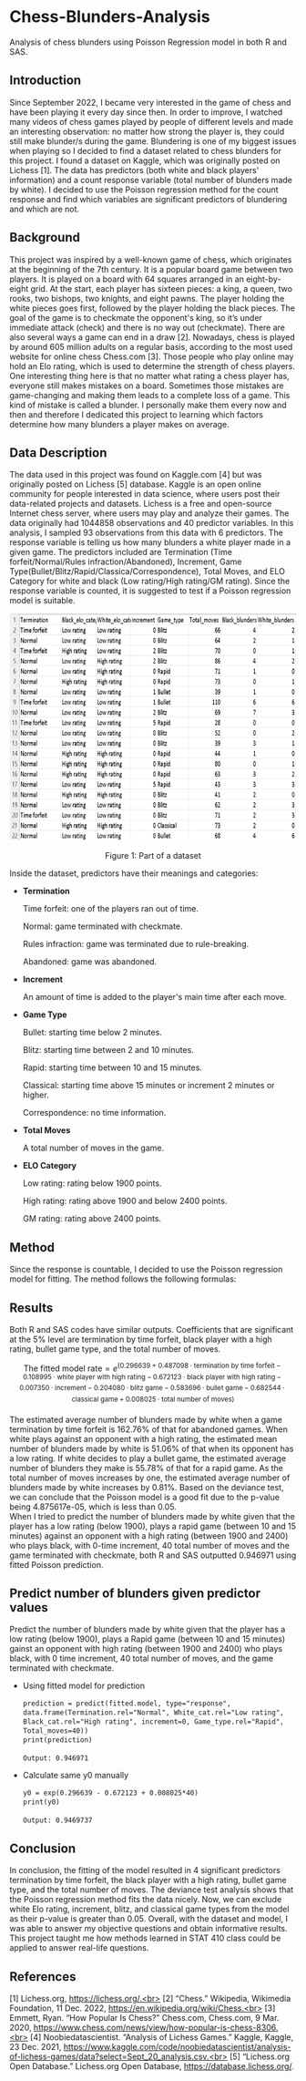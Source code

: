 # Chess-Blunders-Analysis
Analysis of chess blunders using Poisson Regression model in both R and SAS.

## Introduction
Since September 2022, I became very interested in the game of chess and have been playing it every day since then. In order to improve, I watched many videos of chess games played by people of different levels and made an interesting observation: no matter how strong the player is, they could still make blunder/s during the game. Blundering is one of my biggest issues when playing so I decided to find a dataset related to chess blunders for this project. I found a dataset on Kaggle, which was originally posted on Lichess [1]. The data has predictors (both white and black players' information) and a count response variable (total number of blunders made by white). I decided to use the Poisson regression method for the count response and find which variables are significant predictors of blundering and which are not.

## Background
This project was inspired by a well-known game of chess, which originates at the beginning of the 7th century. It is a popular board game between two players. It is played on a board with 64 squares arranged in an eight-by-eight grid. At the start, each player has sixteen pieces: a king, a queen, two rooks, two bishops, two knights, and eight pawns. The player holding the white pieces goes first, followed by the player holding the black pieces. The goal of the game is to checkmate the opponent's king, so it’s under immediate attack (check) and there is no way out (checkmate). There are also several ways a game can end in a draw [2].
Nowadays, chess is played by around 605 million adults on a regular basis, according to the most used website for online chess Chess.com [3]. Those people who play online may hold an Elo rating, which is used to determine the strength of chess players. One interesting thing here is that no matter what rating a chess player has, everyone still makes mistakes on a board. Sometimes those mistakes are game-changing and making them leads to a complete loss of a game. This kind of mistake is called a blunder. I personally make them every now and then and therefore I dedicated this project to learning which factors determine how many blunders a player makes on average.

## Data Description
The data used in this project was found on Kaggle.com [4] but was originally posted on Lichess [5] database. Kaggle is an open online community for people interested in data science, where users post their data-related projects and datasets. Lichess is a free and open-source Internet chess server, where users may play and analyze their games. The data originally had 1044858 observations and 40 predictor variables. In this analysis, I sampled 93 observations from this data with 6 predictors. The response variable is telling us how many blunders a white player made in a given game. The predictors included are Termination (Time forfeit/Normal/Rules infraction/Abandoned), Increment, Game Type(Bullet/Blitz/Rapid/Classica/Correspondence), Total Moves,  and ELO Category for white and black (Low rating/High rating/GM rating). Since the response variable is counted, it is suggested to test if a Poisson regression model is suitable. 

<p align="center">
  <img width="700" height="400" src="https://github.com/LiliyaSemenenko/Chess-Blunders-Analysis/blob/main/data_sample.jpg">
</p>

<p align="center">
Figure 1: Part of a dataset 
</p>

Inside the dataset, predictors have their meanings and categories:

- **Termination**

  Time forfeit: one of the players ran out of time.
  
  Normal: game terminated with checkmate.
  
  Rules infraction: game was terminated due to rule-breaking.
  
  Abandoned: game was abandoned.

- **Increment**

  An amount of time is added to the player's main time after each move.

- **Game Type**

  Bullet: starting time below 2 minutes.
  
  Blitz: starting time between 2 and 10 minutes.
  
  Rapid: starting time between 10 and 15 minutes.
  
  Classical: starting time above 15 minutes or increment 2 minutes or higher.
  
  Correspondence: no time information.

- **Total Moves**

  A total number of moves in the game.

- **ELO Category**

  Low rating: rating below 1900 points.
  
  High rating: rating above 1900 and below 2400 points.
  
  GM rating: rating above 2400 points.

## Method
Since the response is countable, I decided to use the Poisson regression model for fitting. The method follows the following formulas:

## Results
Both R and SAS codes have similar outputs. Coefficients that are significant at the 5% level are termination by time forfeit, black player with a high rating, bullet game type, and the total number of moves. 

$$
\text{The fitted model rate} = e^{(0.296639 + 0.487098 \cdot \text{{termination by time forfeit}} - 0.108995 \cdot \text{{white player with high rating}} - 0.672123 \cdot \text{{black player with high rating}} - 0.007350 \cdot \text{{increment}} - 0.204080 \cdot \text{{blitz game}} - 0.583696 \cdot \text{{bullet game}} - 0.682544 \cdot \text{{classical game}} + 0.008025 \cdot \text{{total number of moves}})}
$$

The estimated average number of blunders made by white when a game termination by time forfeit is 162.76% of that for abandoned games. When white plays against an opponent with a high rating, the estimated mean number of blunders made by white is 51.06% of that when its opponent has a low rating. If white decides to play a bullet game, the estimated average number of blunders they make is 55.78% of that for a rapid game. As the total number of moves increases by one, the estimated average number of blunders made by white increases by 0.81%. 
Based on the deviance test, we can conclude that the Poisson model is a good fit due to the p-value being 4.875617e-05, which is less than 0.05.                                          
When I tried to predict the number of blunders made by white given that the player has a low rating (below 1900), plays a rapid game (between 10 and 15 minutes) against an opponent with a high rating (between 1900 and 2400) who plays black, with 0-time increment, 40 total number of moves and the game terminated with checkmate, both R and SAS outputted 0.946971 using fitted Poisson prediction.

## Predict number of blunders given predictor values

Predict the number of blunders made by white given that the player  has a low rating (below 1900), plays a Rapid game (between 10 and 15 minutes) gainst an opponent with high rating (between 1900 and 2400) who plays black, with 0 time increment, 40 total number of moves, and the game terminated with checkmate.

- Using fitted model for prediction
  ```
  prediction = predict(fitted.model, type="response", data.frame(Termination.rel="Normal", White_cat.rel="Low rating", 
  Black_cat.rel="High rating", increment=0, Game_type.rel="Rapid", Total_moves=40))
  print(prediction)

  Output: 0.946971
  ```

- Calculate same y0 manually
  ```
  y0 = exp(0.296639 - 0.672123 + 0.008025*40)
  print(y0)

  Output: 0.9469737
  ```

## Conclusion
In conclusion, the fitting of the model resulted in 4 significant predictors termination by time forfeit, the black player with a high rating, bullet game type, and the total number of moves. The deviance test analysis shows that the Poisson regression method fits the data nicely. Now, we can exclude white Elo rating, increment, blitz, and classical game types from the model as their p-value is greater than 0.05. Overall, with the dataset and model, I was able to answer my objective questions and obtain informative results. This project taught me how methods learned in STAT 410 class could be applied to answer real-life questions.

## References
[1] Lichess.org, https://lichess.org/.<br>
[2] “Chess.” Wikipedia, Wikimedia Foundation, 11 Dec. 2022, https://en.wikipedia.org/wiki/Chess.<br>
[3] Emmett, Ryan. “How Popular Is Chess?” Chess.com, Chess.com, 9 Mar. 2020, https://www.chess.com/news/view/how-popular-is-chess-8306.<br>
[4] Noobiedatascientist. “Analysis of Lichess Games.” Kaggle, Kaggle, 23 Dec. 2021, https://www.kaggle.com/code/noobiedatascientist/analysis-of-lichess-games/data?select=Sept_20_analysis.csv.<br>
[5] “Lichess.org Open Database.” Lichess.org Open Database, https://database.lichess.org/. <br>
